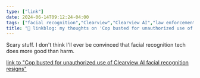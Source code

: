 ```yaml
---
type: ["link"]
date: 2024-06-14T09:12:24-04:00
tags: ["facial recognition","Clearview","Clearview AI","law enforcement"]
title: "🔗 linkblog: my thoughts on 'Cop busted for unauthorized use of Clearview AI facial recognition resigns'"
---
```

Scary stuff. I don't think I'll ever be convinced that facial recognition tech does more good than harm.

[link to "Cop busted for unauthorized use of Clearview AI facial recognition resigns"](https://arstechnica.com/?p=2031338)
